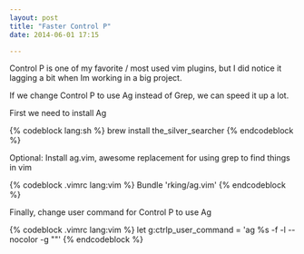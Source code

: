 ```yaml
---
layout: post
title: "Faster Control P"
date: 2014-06-01 17:15

---
```


Control P is one of my favorite / most used vim plugins, but I did notice it lagging a bit when Im working in a big project.

If we change Control P to use Ag instead of Grep, we can speed it up a lot.

First we need to install Ag

{% codeblock lang:sh %}
brew install the_silver_searcher
{% endcodeblock %}

Optional: Install ag.vim, awesome replacement for using grep to find things in vim

{% codeblock .vimrc lang:vim %}
Bundle 'rking/ag.vim'
{% endcodeblock %}

Finally, change user command for Control P to use Ag

{% codeblock .vimrc lang:vim %}
let g:ctrlp_user_command = 'ag %s -f -l --nocolor -g ""'
{% endcodeblock %}
